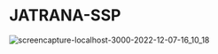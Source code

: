 ﻿# JATRANA-SSP
![screencapture-localhost-3000-2022-12-07-16_10_18](https://user-images.githubusercontent.com/51821812/210951362-a489b2e3-2cd6-4037-bb09-03dead7c737f.png)
